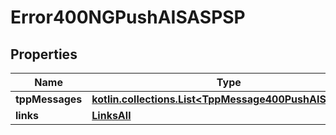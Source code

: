 
# Error400NGPushAISASPSP

## Properties
Name | Type | Description | Notes
------------ | ------------- | ------------- | -------------
**tppMessages** | [**kotlin.collections.List&lt;TppMessage400PushAISASPSP&gt;**](TppMessage400PushAISASPSP.md) |  |  [optional]
**links** | [**LinksAll**](LinksAll.md) |  |  [optional]



